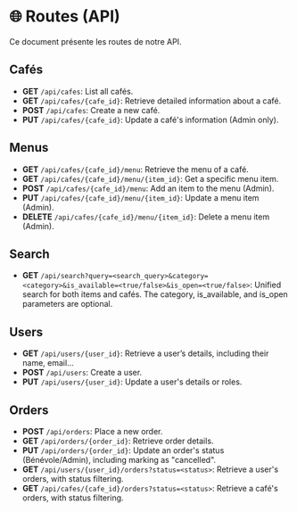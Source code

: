 # 🌐 Routes (API)

Ce document présente les routes de notre API.

## Cafés

- **GET** `/api/cafes`: List all cafés.
- **GET** `/api/cafes/{cafe_id}`: Retrieve detailed information about a café.
- **POST** `/api/cafes`: Create a new café.
- **PUT** `/api/cafes/{cafe_id}`: Update a café's information (Admin only).

## Menus

- **GET** `/api/cafes/{cafe_id}/menu`: Retrieve the menu of a café.
- **GET** `/api/cafes/{cafe_id}/menu/{item_id}`: Get a specific menu item.
- **POST** `/api/cafes/{cafe_id}/menu`: Add an item to the menu (Admin).
- **PUT** `/api/cafes/{cafe_id}/menu/{item_id}`: Update a menu item (Admin).
- **DELETE** `/api/cafes/{cafe_id}/menu/{item_id}`: Delete a menu item (Admin).

## Search

- **GET** `/api/search?query=<search_query>&category=<category>&is_available=<true/false>&is_open=<true/false>`: Unified search for both items and cafés. The category, is_available, and is_open parameters are optional.

## Users

- **GET** `/api/users/{user_id}`: Retrieve a user’s details, including their name, email...
- **POST** `/api/users`: Create a user.
- **PUT** `/api/users/{user_id}`: Update a user's details or roles.

## Orders

- **POST** `/api/orders`: Place a new order.
- **GET** `/api/orders/{order_id}`: Retrieve order details.
- **PUT** `/api/orders/{order_id}`: Update an order's status (Bénévole/Admin), including marking as "cancelled".
- **GET** `/api/users/{user_id}/orders?status=<status>`: Retrieve a user's orders, with status filtering.
- **GET** `/api/cafes/{cafe_id}/orders?status=<status>`: Retrieve a café's orders, with status filtering.